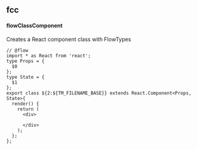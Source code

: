 ## fcc
#### flowClassComponent
Creates a React component class with FlowTypes
```
// @flow
import * as React from 'react';
type Props = {
  $0
};
type State = {
  $1
};
export class ${2:${TM_FILENAME_BASE}} extends React.Component<Props, State>{
  render() {
    return (
      <div>
        
      </div>
    );
  };
};
```